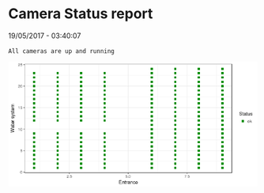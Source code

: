 Camera Status report
================
19/05/2017 - 03:40:07

    All cameras are up and running

![](camreport_files/figure-markdown_github/unnamed-chunk-2-1.png)
